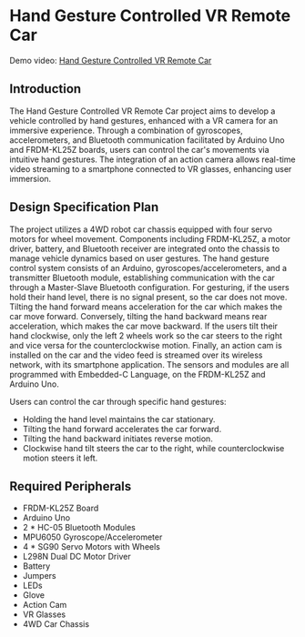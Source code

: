 # Hand Gesture Controlled VR Remote Car

Demo video: 
[Hand Gesture Controlled VR Remote Car](https://youtube.com/shorts/HPI0GBkq9cU?si=BJlQORSSjnq1my4r)

## Introduction
The Hand Gesture Controlled VR Remote Car project aims to develop a vehicle controlled by hand gestures, enhanced with a VR camera for an immersive experience. Through a combination of gyroscopes, accelerometers, and Bluetooth communication facilitated by Arduino Uno and FRDM-KL25Z boards, users can control the car's movements via intuitive hand gestures. The integration of an action camera allows real-time video streaming to a smartphone connected to VR glasses, enhancing user immersion.

## Design Specification Plan
The project utilizes a 4WD robot car chassis equipped with four servo motors for wheel movement. Components including FRDM-KL25Z, a motor driver, battery, and Bluetooth receiver are integrated onto the chassis to manage vehicle dynamics based on user gestures. The hand gesture control system consists of an Arduino, gyroscopes/accelerometers, and a transmitter Bluetooth module, establishing communication with the car through a Master-Slave Bluetooth configuration.
For gesturing, if the users hold their hand level, there is no signal present, so the car does not move. Tilting the hand forward means acceleration for the car which makes the car move forward. Conversely, tilting the hand backward means rear acceleration, which makes the car move backward. If the users tilt their hand clockwise, only the left 2 wheels work so the car steers to the right and vice versa for the counterclockwise motion. Finally, an action cam is installed on the car and the video feed is streamed over its wireless network, with its smartphone application. The sensors and modules are all programmed with Embedded-C Language, on the FRDM-KL25Z and Arduino Uno. 

Users can control the car through specific hand gestures:
* Holding the hand level maintains the car stationary.
* Tilting the hand forward accelerates the car forward.
* Tilting the hand backward initiates reverse motion.
* Clockwise hand tilt steers the car to the right, while counterclockwise motion steers it left.

## Required Peripherals
*	FRDM-KL25Z Board 
*	Arduino Uno
*	2 * HC-05 Bluetooth Modules
*	MPU6050 Gyroscope/Accelerometer
*	4 * SG90 Servo Motors with Wheels
*	L298N Dual DC Motor Driver
*	Battery
*	Jumpers
*	LEDs
*	Glove
*	Action Cam
*	VR Glasses
*	4WD Car Chassis 
